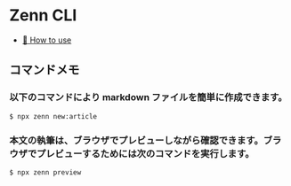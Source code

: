 # Zenn CLI

- [📘 How to use](https://zenn.dev/zenn/articles/zenn-cli-guide)

## コマンドメモ

### 以下のコマンドにより markdown ファイルを簡単に作成できます。

`$ npx zenn new:article`

### 本文の執筆は、ブラウザでプレビューしながら確認できます。ブラウザでプレビューするためには次のコマンドを実行します。

`$ npx zenn preview`

